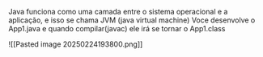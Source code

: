 
Java funciona como uma camada entre o sistema operacional e a aplicação, e isso se chama JVM (java virtual machine) 
Voce desenvolve o App1.java e quando compilar(javac) ele irá se tornar o App1.class

![[Pasted image 20250224193800.png]]

